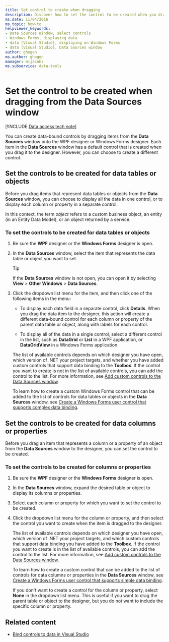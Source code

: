 ```yaml
---
title: Set control to create when dragging
description: Discover how to set the control to be created when you drag from the Data Sources window onto the WPF designer or Windows Forms designer when developing .NET Framework applications in Visual Studio.
ms.date: 11/04/2016
ms.topic: how-to
helpviewer_keywords:
- Data Sources Window, select controls
- Windows Forms, displaying data
- data [Visual Studio], displaying on Windows Forms
- data [Visual Studio], Data Sources window
author: ghogen
ms.author: ghogen
manager: mijacobs
ms.subservice: data-tools
---
```


# Set the control to be created when dragging from the Data Sources window

[!INCLUDE [Data access tech note](./includes/data-technology-note.md)]

You can create data-bound controls by dragging items from the **Data Sources** window onto the WPF designer or Windows Forms designer. Each item in the **Data Sources** window has a default control that is created when you drag it to the designer. However, you can choose to create a different control.

## Set the controls to be created for data tables or objects

Before you drag items that represent data tables or objects from the **Data Sources** window, you can choose to display all the data in one control, or to display each column or property in a separate control.

In this context, the term *object* refers to a custom business object, an entity (in an Entity Data Model), or an object returned by a service.

### To set the controls to be created for data tables or objects

1. Be sure the **WPF** designer or the **Windows Forms** designer is open.

2. In the **Data Sources** window, select the item that represents the data table or object you want to set.

   > [!TIP]
   > If the **Data Sources** window is not open, you can open it by selecting **View** > **Other Windows** > **Data Sources**.

3. Click the dropdown list menu for the item, and then click one of the following items in the menu:

    - To display each data field in a separate control, click **Details**. When you drag the data item to the designer, this action will create a different data-bound control for each column or property of the parent data table or object, along with labels for each control.

    - To display all of the data in a single control, select a different control in the list, such as **DataGrid** or **List** in a WPF application, or **DataGridView** in a Windows Forms application.

    The list of available controls depends on which designer you have open, which version of .NET your project targets, and whether you have added custom controls that support data binding to the **Toolbox**. If the control you want to create is not in the list of available controls, you can add the control to the list. For more information, see [Add custom controls to the Data Sources window](../data-tools/add-custom-controls-to-the-data-sources-window.md).

    To learn how to create a custom Windows Forms control that can be added to the list of controls for data tables or objects in the **Data Sources** window, see [Create a Windows Forms user control that supports complex data binding](../data-tools/create-a-windows-forms-user-control-that-supports-complex-data-binding.md).

## Set the controls to be created for data columns or properties

Before you drag an item that represents a column or a property of an object from the **Data Sources** window to the designer, you can set the control to be created.

### To set the controls to be created for columns or properties

1. Be sure the **WPF** designer or the **Windows Forms** designer is open.

2. In the **Data Sources** window, expand the desired table or object to display its columns or properties.

3. Select each column or property for which you want to set the control to be created.

4. Click the dropdown list menu for the column or property, and then select the control you want to create when the item is dragged to the designer.

     The list of available controls depends on which designer you have open, which version of .NET your project targets, and which custom controls that support data binding you have added to the **Toolbox**. If the control you want to create is in the list of available controls, you can add the control to the list. For more information, see [Add custom controls to the Data Sources window](../data-tools/add-custom-controls-to-the-data-sources-window.md).

     To learn how to create a custom control that can be added to the list of controls for data columns or properties in the **Data Sources** window, see [Create a Windows Forms user control that supports simple data binding](../data-tools/create-a-windows-forms-user-control-that-supports-simple-data-binding.md).

     If you don't want to create a control for the column or property, select **None** in the dropdown list menu. This is useful if you want to drag the parent table or object to the designer, but you do not want to include the specific column or property.

## Related content

- [Bind controls to data in Visual Studio](../data-tools/bind-controls-to-data-in-visual-studio.md)
